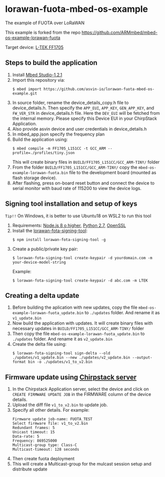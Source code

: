 # lorawan-fuota-mbed-os-example
The example of FUOTA over LoRaWAN

This example is forked from the repo https://github.com/ARMmbed/mbed-os-example-lorawan-fuota

Target device: [L-TEK FF1705](https://os.mbed.com/platforms/L-TEK-FF1705/)

## Steps to build the application
1. Install [Mbed Studio-1.2.1](https://os.mbed.com/studio/)
2. Import this repository via:
    ```
    $ mbed import https://github.com/asvin-io/lorawan-fuota-mbed-os-example.git
    ```
3. In source folder, rename the device_details_copy.h file to device_details.h. Then specify the `APP_EUI`, `APP_KEY`, `GEN_APP_KEY`, and `FW_VER_STR` in device_details.h file. Here the `DEV_EUI` will be fetched from the internal memory. Please specify this Device EUI in your ChirpStack Application.
4. Also provide asvin device and user credentials in device_details.h
5. In mbed_app.json specify the frequency plan
6. Build the application using:
    ```
    $ mbed compile -m FF1705_L151CC -t GCC_ARM --profile=./profiles/tiny.json
    ```
    This will create binary files in `BUILD/FF1705_L151CC/GCC_ARM-TINY/` folder
7. From the folder `BUILD/FF1705_L151CC/GCC_ARM-TINY/` copy the `mbed-os-example-lorawan-fuota.bin` file to the development board (mounted as flash storage device).
8. After flashing, press on-board reset button and connect the device to serial monitor with baud rate of 115200 to view the device logs.


## Signing tool installation and setup of keys
`Tip!!` On Windows, it is better to use Ubuntu18 on WSL2 to run this tool 
1. Requirements: [Node.js 8 o higher](https://nodejs.org/en/), [Python 2.7](https://www.python.org/download/releases/2.7/), [OpenSSL](https://www.openssl.org/)
2. Install the [lorawan-fota-signing-tool](https://github.com/janjongboom/lorawan-fota-signing-tool):
    ```
    $ npm install lorawan-fota-signing-tool -g
    ```
3. Create a public/private key pair:
    ```
    $ lorawan-fota-signing-tool create-keypair -d yourdomain.com -m your-device-model-string
    ```
    Example: 
    ```
    $ lorawan-fota-signing-tool create-keypair -d abc.com -m LTEK
    ```

## Creating a delta update
1. Before building the aplication with new updates, copy the file `mbed-os-example-lorawan-fuota_update.bin` to `./updates` folder. And rename it as `v1_update.bin`
2. Now build the application with updates. It will create binary files with necessary updates in `BUILD/FF1705_L151CC/GCC_ARM-TINY/` folder
3. Then copy the file `mbed-os-example-lorawan-fuota_update.bin` to `./updates` folder. And rename it as `v2_update.bin`
4. Create the delta file using:
    ```
    $ lorawan-fota-signing-tool sign-delta --old ./updates/v1_update.bin --new ./updates/v2_update.bin --output-format bin -o ./updates/v1_to_v2.bin
    ```

## Firmware update using [Chirpstack server](https://www.chirpstack.io/)
1. In the Chirpstack Application server, select the device and click on `CREATE FIRMWARE UPDATE JOB` in the FIRMWARE column of the device details.
2. Upload the diff file `v1_to_v2.bin` to update job.
3. Specify all other details. For example:
    ```
    Firmware update job-name: FUOTA_TEST
    Select firmware file: v1_to_v2.bin
    Redundant frames: 5
    Unicast timeout: 15
    Data-rate: 5
    Frequency: 869525000
    Multicast-group type: Class-C
    Multicast-timeout: 128 seconds
    ```
4. Then create fuota deployment
5. This will create a Multicast-group for the mulcast session setup and distribute update


